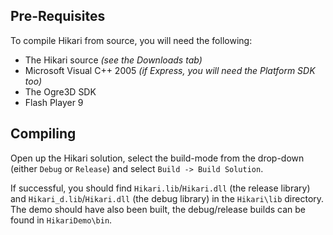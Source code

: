 ## Pre-Requisites ##

To compile Hikari from source, you will need the following:
  * The Hikari source _(see the Downloads tab)_
  * Microsoft Visual C++ 2005 _(if Express, you will need the Platform SDK too)_
  * The Ogre3D SDK
  * Flash Player 9

## Compiling ##

Open up the Hikari solution, select the build-mode from the drop-down (either `Debug` or `Release`) and select `Build -> Build Solution`.

If successful, you should find `Hikari.lib`/`Hikari.dll` (the release library) and `Hikari_d.lib`/`Hikari.dll` (the debug library) in the `Hikari\lib` directory. The demo should have also been built, the debug/release builds can be found in `HikariDemo\bin`.